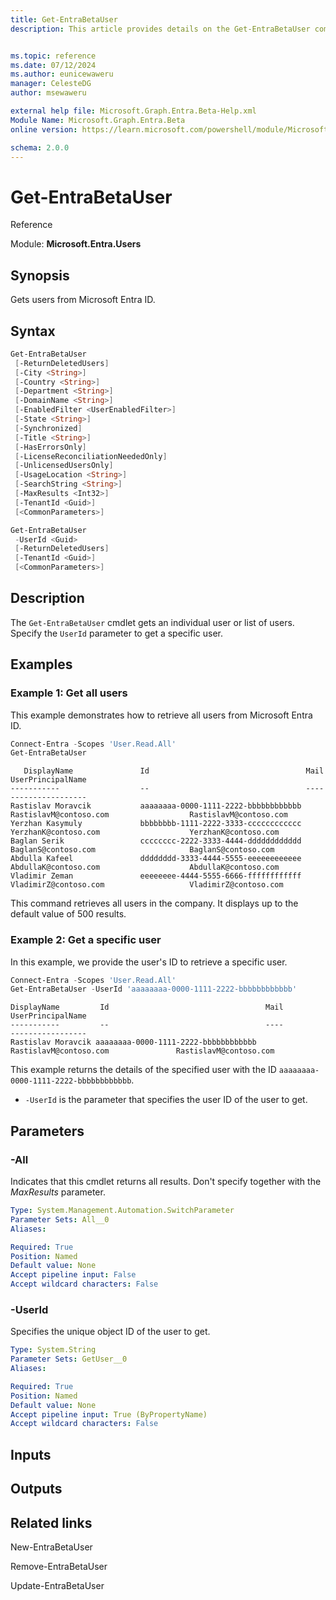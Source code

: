 ```yaml
---
title: Get-EntraBetaUser
description: This article provides details on the Get-EntraBetaUser command


ms.topic: reference
ms.date: 07/12/2024
ms.author: eunicewaweru
manager: CelesteDG
author: msewaweru

external help file: Microsoft.Graph.Entra.Beta-Help.xml
Module Name: Microsoft.Graph.Entra.Beta
online version: https://learn.microsoft.com/powershell/module/Microsoft.Graph.Entra.Beta/Get-EntraBetaUser

schema: 2.0.0
---
```


# Get-EntraBetaUser

Reference

Module: **Microsoft.Entra.Users**

## Synopsis

Gets users from Microsoft Entra ID.

## Syntax

```powershell
Get-EntraBetaUser 
 [-ReturnDeletedUsers] 
 [-City <String>] 
 [-Country <String>] 
 [-Department <String>]
 [-DomainName <String>]
 [-EnabledFilter <UserEnabledFilter>]
 [-State <String>]
 [-Synchronized]
 [-Title <String>]
 [-HasErrorsOnly]
 [-LicenseReconciliationNeededOnly]
 [-UnlicensedUsersOnly]
 [-UsageLocation <String>]
 [-SearchString <String>]
 [-MaxResults <Int32>]
 [-TenantId <Guid>]
 [<CommonParameters>]
```

```powershell
Get-EntraBetaUser
 -UserId <Guid>
 [-ReturnDeletedUsers]
 [-TenantId <Guid>]
 [<CommonParameters>]
```

## Description  
  
The `Get-EntraBetaUser` cmdlet gets an individual user or list of users. Specify the `UserId` parameter to get a specific user.

## Examples

### Example 1: Get all users

This example demonstrates how to retrieve all users from Microsoft Entra ID.

```powershell
Connect-Entra -Scopes 'User.Read.All'
Get-EntraBetaUser
```

```Output
   DisplayName               Id                                   Mail                                    UserPrincipalName
-----------                  --                                   ----                                    -----------------
Rastislav Moravcik           aaaaaaaa-0000-1111-2222-bbbbbbbbbbbb RastislavM@contoso.com                  RastislavM@contoso.com
Yerzhan Kasymuly             bbbbbbbb-1111-2222-3333-cccccccccccc YerzhanK@contoso.com                    YerzhanK@contoso.com                       
Baglan Serik                 cccccccc-2222-3333-4444-dddddddddddd BaglanS@contoso.com                     BaglanS@contoso.com                       
Abdulla Kafeel               dddddddd-3333-4444-5555-eeeeeeeeeeee AbdullaK@contoso.com                    AbdullaK@contoso.com                       
Vladimir Zeman               eeeeeeee-4444-5555-6666-ffffffffffff VladimirZ@contoso.com                   VladimirZ@contoso.com                       
```

This command retrieves all users in the company. It displays up to the default value of 500 results.

### Example 2: Get a specific user

In this example, we provide the user's ID to retrieve a specific user.

```powershell
Connect-Entra -Scopes 'User.Read.All'
Get-EntraBetaUser -UserId 'aaaaaaaa-0000-1111-2222-bbbbbbbbbbbb'
```

```Output
DisplayName         Id                                   Mail                                UserPrincipalName
-----------         --                                   ----                                -----------------
Rastislav Moravcik aaaaaaaa-0000-1111-2222-bbbbbbbbbbbb RastislavM@contoso.com               RastislavM@contoso.com                       
```

This example returns the details of the specified user with the ID `aaaaaaaa-0000-1111-2222-bbbbbbbbbbbb`.

- `-UserId` is the parameter that specifies the user ID of the user to get.

## Parameters

### -All

Indicates that this cmdlet returns all results.
Don't specify together with the _MaxResults_ parameter.

```yaml
Type: System.Management.Automation.SwitchParameter
Parameter Sets: All__0
Aliases:

Required: True
Position: Named
Default value: None
Accept pipeline input: False
Accept wildcard characters: False
```

### -UserId

Specifies the unique object ID of the user to get.

```yaml
Type: System.String
Parameter Sets: GetUser__0
Aliases:

Required: True
Position: Named
Default value: None
Accept pipeline input: True (ByPropertyName)
Accept wildcard characters: False
```

## Inputs

## Outputs

## Related links

New-EntraBetaUser

Remove-EntraBetaUser

Update-EntraBetaUser
